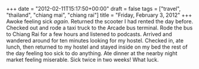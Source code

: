 +++
date = "2012-02-11T15:17:50+00:00"
draft = false
tags = ["travel", "thailand", "chiang mai", "chiang rai"]
title = "Friday, February 3, 2012"
+++
Awoke feeling sick *again*. Returned the scooter I had rented the day before. Checked out and rode a taxi truck to the Arcade bus terminal. Rode the bus to Chiang Rai for a few hours and listened to podcasts. Arrived and wandered around for ten minutes looking for my hostel. Checked in, ate lunch, then returned to my hostel and stayed inside on my bed the rest of the day feeling too sick to do anything. Ate dinner at the nearby night market feeling miserable. Sick twice in two weeks! What luck.
